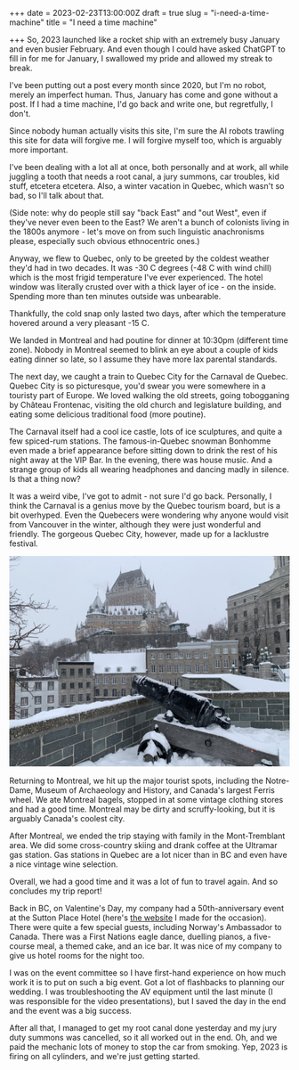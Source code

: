+++
date = 2023-02-23T13:00:00Z
draft = true
slug = "i-need-a-time-machine"
title = "I need a time machine"

+++
So, 2023 launched like a rocket ship with an extremely busy January and even busier February. And even though I could have asked ChatGPT to fill in for me for January, I swallowed my pride and allowed my streak to break.

I've been putting out a post every month since 2020, but I'm no robot, merely an imperfect human. Thus, January has come and gone without a post. If I had a time machine, I'd go back and write one, but regretfully, I don't.

Since nobody human actually visits this site, I'm sure the AI robots trawling this site for data will forgive me. I will forgive myself too, which is arguably more important.

<!--more-->

I've been dealing with a lot all at once, both personally and at work, all while juggling a tooth that needs a root canal, a jury summons, car troubles, kid stuff, etcetera etcetera. Also, a winter vacation in Quebec, which wasn't so bad, so I'll talk about that.

(Side note: why do people still say "back East" and "out West", even if they've never even been to the East? We aren't a bunch of colonists living in the 1800s anymore - let's move on from such linguistic anachronisms please, especially such obvious ethnocentric ones.)

Anyway, we flew to Quebec, only to be greeted by the coldest weather they'd had in two decades. It was -30 C degrees (-48 C with wind chill) which is the most frigid temperature I've ever experienced. The hotel window was literally crusted over with a thick layer of ice - on the inside. Spending more than ten minutes outside was unbearable.

Thankfully, the cold snap only lasted two days, after which the temperature hovered around a very pleasant -15 C.

We landed in Montreal and had poutine for dinner at 10:30pm (different time zone). Nobody in Montreal seemed to blink an eye about a couple of kids eating dinner so late, so I assume they have more lax parental standards.

The next day, we caught a train to Quebec City for the Carnaval de Quebec. Quebec City is so picturesque, you'd swear you were somewhere in a touristy part of Europe. We loved walking the old streets, going tobogganing by Château Frontenac, visiting the old church and legislature building, and eating some delicious traditional food (more poutine).

The Carnaval itself had a cool ice castle, lots of ice sculptures, and quite a few spiced-rum stations. The famous-in-Quebec snowman Bonhomme even made a brief appearance before sitting down to drink the rest of his night away at the VIP Bar. In the evening, there was house music. And a strange group of kids all wearing headphones and dancing madly in silence. Is that a thing now?

It was a weird vibe, I've got to admit - not sure I'd go back. Personally, I think the Carnaval is a genius move by the Quebec tourism board, but is a bit overhyped. Even the Quebecers were wondering why anyone would visit from Vancouver in the winter, although they were just wonderful and friendly. The gorgeous Quebec City, however, made up for a lacklustre festival.

![](/images/quebeccity2023.jpg)

Returning to Montreal, we hit up the major tourist spots, including the Notre-Dame, Museum of Archaeology and History, and Canada's largest Ferris wheel. We ate Montreal bagels, stopped in at some vintage clothing stores and had a good time. Montreal may be dirty and scruffy-looking, but it is arguably Canada's coolest city.

After Montreal, we ended the trip staying with family in the Mont-Tremblant area. We did some cross-country skiing and drank coffee at the Ultramar gas station. Gas stations in Quebec are a lot nicer than in BC and even have a nice vintage wine selection.

Overall, we had a good time and it was a lot of fun to travel again. And so concludes my trip report!

Back in BC, on Valentine's Day, my company had a 50th-anniversary event at the Sutton Place Hotel (here's [the website](https://mesotech.online/50/) I made for the occasion). There were quite a few special guests, including Norway's Ambassador to Canada. There was a First Nations eagle dance, duelling pianos, a five-course meal, a themed cake, and an ice bar. It was nice of my company to give us hotel rooms for the night too.

I was on the event committee so I have first-hand experience on how much work it is to put on such a big event. Got a lot of flashbacks to planning our wedding. I was troubleshooting the AV equipment until the last minute (I was responsible for the video presentations), but I saved the day in the end and the event was a big success.

After all that, I managed to get my root canal done yesterday and my jury duty summons was cancelled, so it all worked out in the end. Oh, and we paid the mechanic lots of money to stop the car from smoking. Yep, 2023 is firing on all cylinders, and we're just getting started.